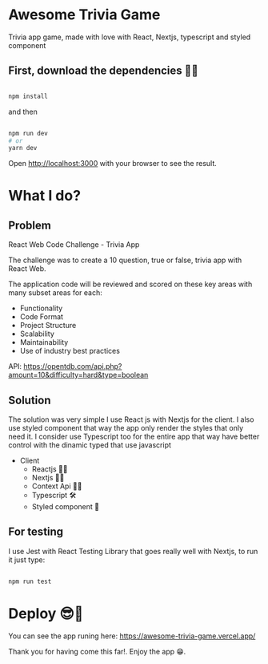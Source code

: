# Awesome Trivia Game

Trivia app game, made with love with React, Nextjs, typescript and styled component

## First, download the dependencies 🐱‍💻

```bash

npm install

```

and then

```bash

npm run dev
# or
yarn dev

```

Open [http://localhost:3000](http://localhost:3000) with your browser to see the result.

# What I do?

## Problem

React Web Code Challenge - Trivia App

The challenge was to create a 10 question, true or false, trivia app with React Web.

The application code will be reviewed and scored on these key areas with many subset areas for each:

* Functionality
* Code Format 
* Project Structure
* Scalability
* Maintainability
* Use of industry best practices

API: https://opentdb.com/api.php?amount=10&difficulty=hard&type=boolean

## Solution
The solution was very simple I use React js with Nextjs for the client. I also use styled component that way the app only render the styles that only need it. I consider use Typescript too for the entire app that way have better control with the dinamic typed that use javascript

* Client
  * Reactjs 🐱‍👓
  * Nextjs 🐱‍🏍
  * Context Api 🐱‍👤
  * Typescript 🛠 
  * Styled component 💅

## For testing
I use Jest with React Testing Library that goes really well with Nextjs, to run it just type: 

```bash

npm run test

```

# Deploy 😎🚀

You can see the app runing here: https://awesome-trivia-game.vercel.app/

Thank you for having come this far!.
Enjoy the app 😁.
